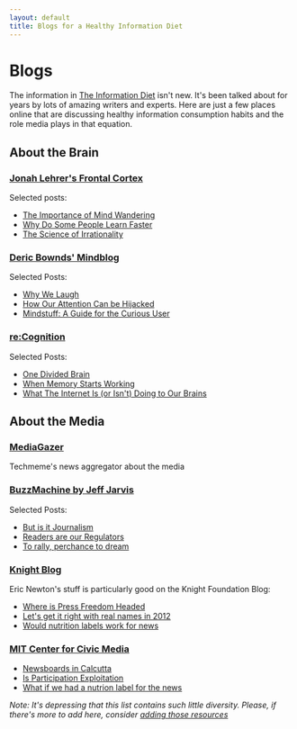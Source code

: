 ```yaml
---
layout: default
title: Blogs for a Healthy Information Diet
---
```

# Blogs
The information in [The Information Diet](http://amzn.to/infodiet) isn't new. It's been talked about for years by lots of amazing writers and experts. Here are just a few places online that are discussing healthy information consumption habits and the role media plays in that equation.

## About the Brain

### [Jonah Lehrer's Frontal Cortex](http://www.wired.com/wiredscience/frontal-cortex/)
Selected posts:
* [The Importance of Mind Wandering](http://www.wired.com/wiredscience/2011/10/the-importance-of-mind-wandering/)
* [Why Do Some People Learn Faster](http://www.wired.com/wiredscience/2011/10/why-do-some-people-learn-faster-2/)
* [The Science of Irrationality](http://www.wired.com/wiredscience/2011/10/the-science-of-irrationality/)

### [Deric Bownds' Mindblog](http://mindblog.dericbownds.net/)
Selected Posts:
* [Why We Laugh](http://mindblog.dericbownds.net/2011/06/why-we-laugh.html)
* [How Our Attention Can be Hijacked](http://mindblog.dericbownds.net/2011/06/how-our-attention-can-be-highjacked.html)
* [Mindstuff: A Guide for the Curious User](http://www.dericbownds.net/MindStuff.html)


### [re:Cognition](http://thebeautifulbrain.com/category/recognition/)
Selected Posts:
* [One Divided Brain](http://thebeautifulbrain.com/2011/11/one-divided-brain/)
* [When Memory Starts Working](http://thebeautifulbrain.com/2010/09/when-memory-starts-working/)
* [What The Internet Is (or Isn't) Doing to Our Brains](http://thebeautifulbrain.com/2010/12/carr-shallows-nyas-dispatch/)

## About the Media

### [MediaGazer](http://mediagazer.com)
Techmeme's news aggregator about the media

### [BuzzMachine by Jeff Jarvis](http://www.buzzmachine.com/)
Selected Posts:
* [But is it Journalism](http://www.buzzmachine.com/2011/09/03/but-is-it-journalism-damnit/)
* [Readers are our Regulators](http://www.buzzmachine.com/2011/07/11/readers-are-our-regulators/)
* [To rally, perchance to dream](http://www.buzzmachine.com/2010/10/30/to-rally-perchance-to-dream/)

### [Knight Blog](http://www.knightfoundation.org/blogs/knightblog/)
Eric Newton's stuff is particularly good on the Knight Foundation Blog:
* [Where is Press Freedom Headed](http://www.knightfoundation.org/blogs/knightblog/2011/5/2/eric-newton-where-press-freedom-headed/)
* [Let's get it right with real names in 2012](http://www.knightfoundation.org/blogs/knightblog/2011/10/28/lets-get-it-right-real-names-2012/)
* [Would nutrition labels work for news](http://www.knightfoundation.org/blogs/knightblog/2011/10/11/would-nutrition-labels-work-news/)

### [MIT Center for Civic Media](http://civic.mit.edu/blog)
* [Newsboards in Calcutta](http://civic.mit.edu/blog/sdg/old-school-civic-media-newsboards-in-calcutta)
* [Is Participation Exploitation](http://civic.mit.edu/blog/natematias/is-participation-exploitation)
* [What if we had a nutrion label for the news](http://civic.mit.edu/blog/mstem/what-if-we-had-a-nutrition-label-for-the-news)

_Note: It's depressing that this list contains such little diversity. Please, if there's more to add here, consider [adding those resources](/contributing.html)_